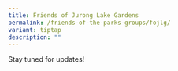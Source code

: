 ```yaml
---
title: Friends of Jurong Lake Gardens
permalink: /friends-of-the-parks-groups/fojlg/
variant: tiptap
description: ""
---
```

<p>Stay tuned for updates!</p>